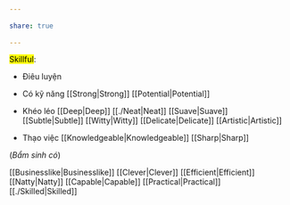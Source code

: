 ---  
share: true  
---  
<mark class="hltr-green-10">Skillful</mark>:  
- Điêu luyện  
- Có kỹ năng [[Strong|Strong]] [[Potential|Potential]]  
- Khéo léo [[Deep|Deep]] [[./Neat|Neat]] [[Suave|Suave]] [[Subtle|Subtle]] [[Witty|Witty]] [[Delicate|Delicate]] [[Artistic|Artistic]]  
- Thạo việc [[Knowledgeable|Knowledgeable]] [[Sharp|Sharp]]  
(*Bẩm sinh có*)  
[[Businesslike|Businesslike]] [[Clever|Clever]] [[Efficient|Efficient]] [[Natty|Natty]] [[Capable|Capable]] [[Practical|Practical]] [[./Skilled|Skilled]]